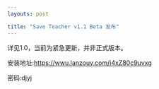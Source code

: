```yaml
---
layouts: post

title: "Save Teacher v1.1 Beta 发布"
---
```


详见1.0，当前为紧急更新，并非正式版本。

安装地址:https://wwu.lanzouy.com/i4xZ80c9uvxg

密码:djyj


